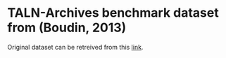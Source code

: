 # TALN-Archives benchmark dataset from (Boudin, 2013)

Original dataset can be retreived from this [link](boudin-2013).

[boudin-2013]: https://github.com/boudinfl/taln-archives
